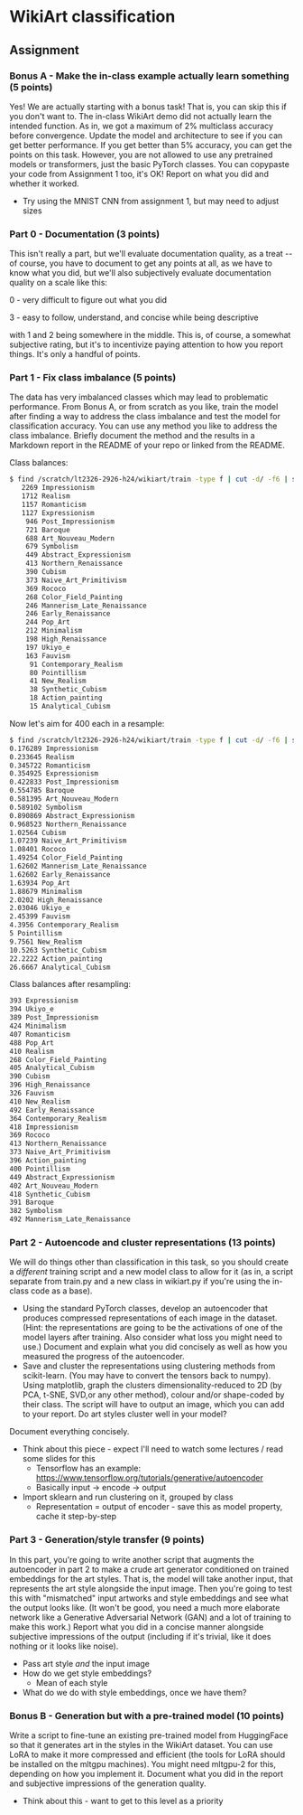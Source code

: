 # WikiArt classification 

## Assignment
### Bonus A - Make the in-class example actually learn something (5 points)

Yes! We are actually starting with a bonus task! That is, you can skip this if you don't want to.  The in-class WikiArt demo did not actually learn the intended function.  As in, we got a maximum of 2% multiclass accuracy before convergence.  Update the model and architecture to see if you can get better performance.  If you get better than 5% accuracy, you can get the points on this task.  However, you are not allowed to use any pretrained models or transformers, just the basic PyTorch classes. You can copypaste your code from Assignment 1 too, it's OK!  Report on what you did and whether it worked.

- Try using the MNIST CNN from assignment 1, but may need to adjust sizes

### Part 0 - Documentation (3 points)

This isn't really a part, but we'll evaluate documentation quality, as a treat -- of course, you have to document to get any points at all, as we have to know what you did, but we'll also subjectively evaluate documentation quality on a scale like this:

0 - very difficult to figure out what you did

3 - easy to follow, understand, and concise while being descriptive

with 1 and 2 being somewhere in the middle.  This is, of course, a somewhat subjective rating, but it's to incentivize paying attention to how you report things.  It's only a handful of points.

### Part 1 - Fix class imbalance (5 points)

The data has very imbalanced classes which may lead to problematic performance.  From Bonus A, or from scratch as you like, train the model after finding a way to address the class imbalance and test the model for classification accuracy.  You can use any method you like to address the class imbalance.  Briefly document the method and the results in a Markdown report in the README of your repo or linked from the README.

Class balances:

```sh
$ find /scratch/lt2326-2926-h24/wikiart/train -type f | cut -d/ -f6 | sort | uniq -c | sort -nr
   2269 Impressionism
   1712 Realism
   1157 Romanticism
   1127 Expressionism
    946 Post_Impressionism
    721 Baroque
    688 Art_Nouveau_Modern
    679 Symbolism
    449 Abstract_Expressionism
    413 Northern_Renaissance
    390 Cubism
    373 Naive_Art_Primitivism
    369 Rococo
    268 Color_Field_Painting
    246 Mannerism_Late_Renaissance
    246 Early_Renaissance
    244 Pop_Art
    212 Minimalism
    198 High_Renaissance
    197 Ukiyo_e
    163 Fauvism
     91 Contemporary_Realism
     80 Pointillism
     41 New_Realism
     38 Synthetic_Cubism
     18 Action_painting
     15 Analytical_Cubism
```

Now let's aim for 400 each in a resample:

```sh
$ find /scratch/lt2326-2926-h24/wikiart/train -type f | cut -d/ -f6 | sort | uniq -c | sort -nr | awk '{print 400/$1, $2}'
0.176289 Impressionism
0.233645 Realism
0.345722 Romanticism
0.354925 Expressionism
0.422833 Post_Impressionism
0.554785 Baroque
0.581395 Art_Nouveau_Modern
0.589102 Symbolism
0.890869 Abstract_Expressionism
0.968523 Northern_Renaissance
1.02564 Cubism
1.07239 Naive_Art_Primitivism
1.08401 Rococo
1.49254 Color_Field_Painting
1.62602 Mannerism_Late_Renaissance
1.62602 Early_Renaissance
1.63934 Pop_Art
1.88679 Minimalism
2.0202 High_Renaissance
2.03046 Ukiyo_e
2.45399 Fauvism
4.3956 Contemporary_Realism
5 Pointillism
9.7561 New_Realism
10.5263 Synthetic_Cubism
22.2222 Action_painting
26.6667 Analytical_Cubism
```

Class balances after resampling:
```sh
393 Expressionism
394 Ukiyo_e
389 Post_Impressionism
424 Minimalism
407 Romanticism
488 Pop_Art
410 Realism
268 Color_Field_Painting
405 Analytical_Cubism
390 Cubism
396 High_Renaissance
326 Fauvism
410 New_Realism
492 Early_Renaissance
364 Contemporary_Realism
418 Impressionism
369 Rococo
413 Northern_Renaissance
373 Naive_Art_Primitivism
396 Action_painting
400 Pointillism
449 Abstract_Expressionism
402 Art_Nouveau_Modern
418 Synthetic_Cubism
391 Baroque
382 Symbolism
492 Mannerism_Late_Renaissance
```

### Part 2 - Autoencode and cluster representations (13 points)

We will do things other than classification in this task, so you should create a *different* training script and a new model class to allow for it (as in, a script separate from train.py and a new class in wikiart.py if you're using the in-class code as a base).

- Using the standard PyTorch classes, develop an autoencoder that produces compressed representations of each image in the dataset. (Hint: the representations are going to be the activations of one of the model layers after training. Also consider what loss you might need to use.) Document and explain what you did concisely as well as how you measured the progress of the autoencoder.
- Save and cluster the representations using clustering methods from scikit-learn. (You may have to convert the tensors back to numpy).  Using matplotlib, graph the clusters dimensionality-reduced to 2D (by PCA, t-SNE, SVD,or any other method), colour and/or shape-coded by their class.  The script will have to output an image, which you can add to your report.  Do art styles cluster well in your model? 

Document everything concisely.

- Think about this piece - expect I'll need to watch some lectures / read some slides for this 
    - Tensorflow has an example: https://www.tensorflow.org/tutorials/generative/autoencoder 
    - Basically input -> encode -> output
- Import sklearn and run clustering on it, grouped by class
    - Representation = output of encoder - save this as model property, cache it step-by-step

### Part 3 - Generation/style transfer (9 points)

In this part, you're going to write another script that augments the autoencoder in part 2 to make a crude art generator conditioned on trained embeddings for the art styles.  That is, the model will take another input, that represents the art style alongside the input image.  Then you're going to test this with "mismatched" input artworks and style embeddings and see what the output looks like. (It won't be good, you need a much more elaborate network like a Generative Adversarial Network (GAN) and a lot of training to make this work.)  Report what you did in a concise manner alongside subjective impressions of the output (including if it's trivial, like it does nothing or it looks like noise).  

- Pass art style *and* the input image
- How do we get style embeddings?
    - Mean of each style 
- What do we do with style embeddings, once we have them?

### Bonus B - Generation but with a pre-trained model (10 points)

Write a script to fine-tune an existing pre-trained model from HuggingFace so that it generates art in the styles in the WikiArt dataset.  You can use LoRA to make it more compressed and efficient (the tools for LoRA should be installed on the mltgpu machines).  You might need mltgpu-2 for this, depending on how you implement it.  Document what you did in the report and subjective impressions of the generation quality.

- Think about this - want to get to this level as a priority